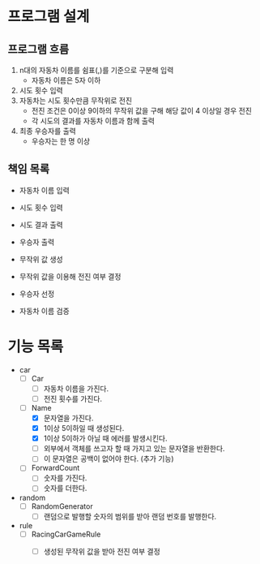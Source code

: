 # 프로그램 설계
## 프로그램 흐름
1. n대의 자동차 이름를 쉼표(,)를 기준으로 구분해 입력 
   - 자동차 이름은 5자 이하
2. 시도 횟수 입력
3. 자동차는 시도 횟수만큼 무작위로 전진
   - 전진 조건은 0이상 9이하의 무작위 값을 구해 해당 값이 4 이상일 경우 전진
   - 각 시도의 결과를 자동차 이름과 함께 출력
4. 최종 우승자를 출력
   - 우승자는 한 명 이상

## 책임 목록
- 자동차 이름 입력
- 시도 횟수 입력

- 시도 결과 출력
- 우승자 출력

- 무작위 값 생성
- 무작위 값을 이용해 전진 여부 결정

- 우승자 선정

- 자동차 이름 검증

# 기능 목록
- car
  - [ ] Car
    - [ ] 자동차 이름을 가진다.
    - [ ] 전진 횟수를 가진다.
  - [ ] Name
    - [x] 문자열을 가진다.
    - [x] 1이상 5이하일 때 생성된다.
    - [x] 1이상 5이하가 아닐 때 에러를 발생시킨다.
    - [ ] 외부에서 객체를 쓰고자 할 때 가지고 있는 문자열을 반환한다.
    - [ ] 이 문자열은 공백이 없어야 한다. (추가 기능)
  - [ ] ForwardCount
    - [ ] 숫자를 가진다.
    - [ ] 숫자를 더한다.
- random
  - [ ] RandomGenerator
    - [ ] 랜덤으로 발행할 숫자의 범위를 받아 랜덤 번호를 발행한다.
- rule
  - [ ] RacingCarGameRule
    - [ ] 생성된 무작위 값을 받아 전진 여부 결정
    
